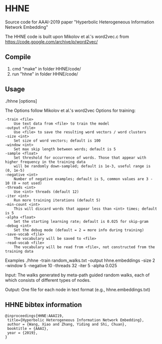 # HHNE

Source code for AAAI-2019 paper "Hyperbolic Heterogeneous Information Network Embedding"

The HHNE code is built upon Mikolov et al.'s word2vec.c from https://code.google.com/archive/p/word2vec/

## Compile

1. cmd "make" in folder HHNE/code/
2. run "hhne" in folder HHNE/code/

## Usage

./hhne [options] 

The Options follow Mikolov et al.'s word2vec
Options for training:

	-train <file>
		Use text data from <file> to train the model
	-output <file>
		Use <file> to save the resulting word vectors / word clusters
	-size <int>
		Set size of word vectors; default is 100
	-window <int>
		Set max skip length between words; default is 5
	-sample <float>
		Set threshold for occurrence of words. Those that appear with higher frequency in the training data
		will be randomly down-sampled; default is 1e-3, useful range is (0, 1e-5)
	-negative <int>
		Number of negative examples; default is 5, common values are 3 - 10 (0 = not used)
	-threads <int>
		Use <int> threads (default 12)
	-iter <int>
		Run more training iterations (default 5)
	-min-count <int>
		This will discard words that appear less than <int> times; default is 5
	-alpha <float>
		Set the starting learning rate; default is 0.025 for skip-gram
	-debug <int>
		Set the debug mode (default = 2 = more info during training)
	-save-vocab <file>
		The vocabulary will be saved to <file>
	-read-vocab <file>
		The vocabulary will be read from <file>, not constructed from the training data

Examples
./hhne -train random_walks.txt -output hhne.embeddings -size 2 -window 5 -negative 10 -threads 32 -iter 5 -alpha 0.025

Input:
    The walks generated by meta-path guided random walks, each of which consists of different types of nodes.

Output:
    One file for each node in text format		(e.g., hhne.embeddings.txt)

## HHNE bibtex information

    @inproceedings{HHNE:AAAI19,
     title={Hyperbolic Heterogeneous Information Network Embedding},
     author = {Wang, Xiao and Zhang, Yiding and Shi, Chuan},
     booktitle = {AAAI},
     year = {2019},
    } 
